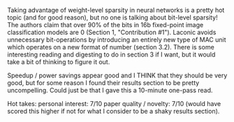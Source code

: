Taking advantage of weight-level sparsity in neural networks is a pretty hot topic (and for good reason), but no one is talking about bit-level sparsity! The authors claim that over 90% of the bits in 16b fixed-point image classification models are 0 (Section 1, "Contribution #1"). Laconic avoids unnecessary bit-operations by introducing an entirely new type of MAC unit which operates on a new format of number (section 3.2). There is some interesting reading and digesting to do in section 3 if I want, but it would take a bit of thinking to figure it out.

Speedup / power savings appear good and I THINK that they should be very good, but for some reason I found their results section to be pretty uncompelling. Could just be that I gave this a 10-minute one-pass read.

Hot takes:
personal interest: 7/10
paper quality / novelty: 7/10 (would have scored this higher if not for what I consider to be a shaky results section).